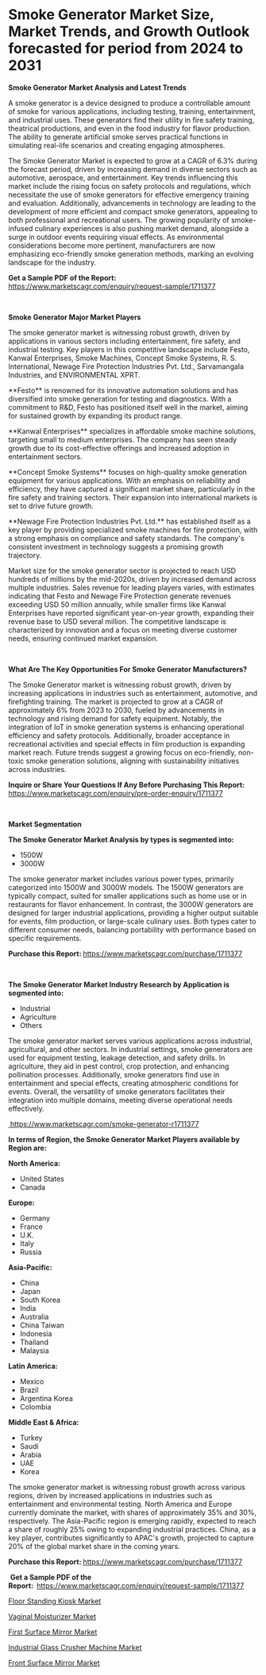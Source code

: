 <p><h1>Smoke Generator Market Size, Market Trends, and Growth Outlook forecasted for period from 2024 to 2031</h1></p><p><strong>Smoke Generator Market Analysis and Latest Trends</strong></p>
<p><p>A smoke generator is a device designed to produce a controllable amount of smoke for various applications, including testing, training, entertainment, and industrial uses. These generators find their utility in fire safety training, theatrical productions, and even in the food industry for flavor production. The ability to generate artificial smoke serves practical functions in simulating real-life scenarios and creating engaging atmospheres.</p><p>The Smoke Generator Market is expected to grow at a CAGR of 6.3% during the forecast period, driven by increasing demand in diverse sectors such as automotive, aerospace, and entertainment. Key trends influencing this market include the rising focus on safety protocols and regulations, which necessitate the use of smoke generators for effective emergency training and evaluation. Additionally, advancements in technology are leading to the development of more efficient and compact smoke generators, appealing to both professional and recreational users. The growing popularity of smoke-infused culinary experiences is also pushing market demand, alongside a surge in outdoor events requiring visual effects. As environmental considerations become more pertinent, manufacturers are now emphasizing eco-friendly smoke generation methods, marking an evolving landscape for the industry.</p></p>
<p><strong>Get a Sample PDF of the Report:&nbsp;</strong> <a href="https://www.marketscagr.com/enquiry/request-sample/1711377?utm_campaign=1615&utm_medium=2&utm_source=Github&utm_content=ia&utm_term=22102024&utm_id=smoke-generator">https://www.marketscagr.com/enquiry/request-sample/1711377</a></p>
<p>&nbsp;</p>
<p><strong>Smoke Generator Major Market Players</strong></p>
<p><p>The smoke generator market is witnessing robust growth, driven by applications in various sectors including entertainment, fire safety, and industrial testing. Key players in this competitive landscape include Festo, Kanwal Enterprises, Smoke Machines, Concept Smoke Systems, R. S. International, Newage Fire Protection Industries Pvt. Ltd., Sarvamangala Industries, and ENVIRONMENTAL XPRT.</p><p>**Festo** is renowned for its innovative automation solutions and has diversified into smoke generation for testing and diagnostics. With a commitment to R&D, Festo has positioned itself well in the market, aiming for sustained growth by expanding its product range.</p><p>**Kanwal Enterprises** specializes in affordable smoke machine solutions, targeting small to medium enterprises. The company has seen steady growth due to its cost-effective offerings and increased adoption in entertainment sectors.</p><p>**Concept Smoke Systems** focuses on high-quality smoke generation equipment for various applications. With an emphasis on reliability and efficiency, they have captured a significant market share, particularly in the fire safety and training sectors. Their expansion into international markets is set to drive future growth.</p><p>**Newage Fire Protection Industries Pvt. Ltd.** has established itself as a key player by providing specialized smoke machines for fire protection, with a strong emphasis on compliance and safety standards. The company's consistent investment in technology suggests a promising growth trajectory.</p><p>Market size for the smoke generator sector is projected to reach USD hundreds of millions by the mid-2020s, driven by increased demand across multiple industries. Sales revenue for leading players varies, with estimates indicating that Festo and Newage Fire Protection generate revenues exceeding USD 50 million annually, while smaller firms like Kanwal Enterprises have reported significant year-on-year growth, expanding their revenue base to USD several million. The competitive landscape is characterized by innovation and a focus on meeting diverse customer needs, ensuring continued market expansion.</p></p>
<p>&nbsp;</p>
<p><strong>What Are The Key Opportunities For Smoke Generator Manufacturers?</strong></p>
<p><p>The Smoke Generator market is witnessing robust growth, driven by increasing applications in industries such as entertainment, automotive, and firefighting training. The market is projected to grow at a CAGR of approximately 6% from 2023 to 2030, fueled by advancements in technology and rising demand for safety equipment. Notably, the integration of IoT in smoke generation systems is enhancing operational efficiency and safety protocols. Additionally, broader acceptance in recreational activities and special effects in film production is expanding market reach. Future trends suggest a growing focus on eco-friendly, non-toxic smoke generation solutions, aligning with sustainability initiatives across industries.</p></p>
<p><strong>Inquire or Share Your Questions If Any Before Purchasing This Report:</strong> <a href="https://www.marketscagr.com/enquiry/pre-order-enquiry/1711377?utm_campaign=1615&utm_medium=2&utm_source=Github&utm_content=ia&utm_term=22102024&utm_id=smoke-generator">https://www.marketscagr.com/enquiry/pre-order-enquiry/1711377</a></p>
<p>&nbsp;</p>
<p><strong>Market Segmentation</strong></p>
<p><strong>The Smoke Generator Market Analysis by types is segmented into:</strong></p>
<p><ul><li>1500W</li><li>3000W</li></ul></p>
<p><p>The smoke generator market includes various power types, primarily categorized into 1500W and 3000W models. The 1500W generators are typically compact, suited for smaller applications such as home use or in restaurants for flavor enhancement. In contrast, the 3000W generators are designed for larger industrial applications, providing a higher output suitable for events, film production, or large-scale culinary uses. Both types cater to different consumer needs, balancing portability with performance based on specific requirements.</p></p>
<p><strong>Purchase this Report:&nbsp;</strong><a href="https://www.marketscagr.com/purchase/1711377?utm_campaign=1615&utm_medium=2&utm_source=Github&utm_content=ia&utm_term=22102024&utm_id=smoke-generator">https://www.marketscagr.com/purchase/1711377</a></p>
<p>&nbsp;</p>
<p><strong>The Smoke Generator Market Industry Research by Application is segmented into:</strong></p>
<p><ul><li>Industrial</li><li>Agriculture</li><li>Others</li></ul></p>
<p><p>The smoke generator market serves various applications across industrial, agricultural, and other sectors. In industrial settings, smoke generators are used for equipment testing, leakage detection, and safety drills. In agriculture, they aid in pest control, crop protection, and enhancing pollination processes. Additionally, smoke generators find use in entertainment and special effects, creating atmospheric conditions for events. Overall, the versatility of smoke generators facilitates their integration into multiple domains, meeting diverse operational needs effectively.</p></p>
<p><a href="https://www.marketscagr.com/smoke-generator-r1711377?utm_campaign=1615&utm_medium=2&utm_source=Github&utm_content=ia&utm_term=22102024&utm_id=smoke-generator">&nbsp;https://www.marketscagr.com/smoke-generator-r1711377</a></p>
<p><strong>In terms of Region, the Smoke Generator Market Players available by Region are:</strong></p>
<p>
    <p> <strong> North America: </strong>
        <ul>
            <li>United States</li>
            <li>Canada</li>
        </ul>
        </p> 
    <p> <strong> Europe: </strong>
        <ul>
            <li>Germany</li>
            <li>France</li>
            <li>U.K.</li>
            <li>Italy</li>
            <li>Russia</li>
        </ul>
        </p> 
    <p> <strong> Asia-Pacific: </strong>
        <ul>
            <li>China</li>
            <li>Japan</li>
            <li>South Korea</li>
            <li>India</li>
            <li>Australia</li>
            <li>China Taiwan</li>
            <li>Indonesia</li>
            <li>Thailand</li>
            <li>Malaysia</li>
        </ul>
        </p> 
    <p> <strong> Latin America: </strong>
        <ul>
            <li>Mexico</li>
            <li>Brazil</li>
            <li>Argentina Korea</li>
            <li>Colombia</li>
        </ul>
        </p> 
    <p> <strong> Middle East & Africa: </strong>
        <ul>
            <li>Turkey</li>
            <li>Saudi</li>
            <li>Arabia</li>
            <li>UAE</li>
            <li>Korea</li>
        </ul>
    </p>
    </p>
<p><p>The smoke generator market is witnessing robust growth across various regions, driven by increased applications in industries such as entertainment and environmental testing. North America and Europe currently dominate the market, with shares of approximately 35% and 30%, respectively. The Asia-Pacific region is emerging rapidly, expected to reach a share of roughly 25% owing to expanding industrial practices. China, as a key player, contributes significantly to APAC's growth, projected to capture 20% of the global market share in the coming years.</p></p>
<p><strong>Purchase this Report: </strong><a href="https://www.marketscagr.com/purchase/1711377?utm_campaign=1615&utm_medium=2&utm_source=Github&utm_content=ia&utm_term=22102024&utm_id=smoke-generator">https://www.marketscagr.com/purchase/1711377</a></p>
<p>&nbsp;<strong>Get a Sample PDF of the Report:&nbsp;&nbsp;</strong><a href="https://www.marketscagr.com/enquiry/request-sample/1711377?utm_campaign=1615&utm_medium=2&utm_source=Github&utm_content=ia&utm_term=22102024&utm_id=smoke-generator">https://www.marketscagr.com/enquiry/request-sample/1711377</a></p>
<p><strong></strong></p>
<p><p><a href="https://www.linkedin.com/pulse/floor-standing-kiosk-market-analysis-report-global-insights-region-bnkjf?utm_campaign=1615&utm_medium=2&utm_source=Github&utm_content=ia&utm_term=22102024&utm_id=smoke-generator">Floor Standing Kiosk Market</a></p><p><a href="https://github.com/FahadAhmed223/Market-Research-Report-List-1/blob/main/vaginal-moisturizer-market.md?utm_campaign=1615&utm_medium=2&utm_source=Github&utm_content=ia&utm_term=22102024&utm_id=smoke-generator">Vaginal Moisturizer Market</a></p><p><a href="https://www.linkedin.com/pulse/unlocking-growth-potential-strategic-analysis-first-surface-mirror-ymlkf?utm_campaign=1615&utm_medium=2&utm_source=Github&utm_content=ia&utm_term=22102024&utm_id=smoke-generator">First Surface Mirror Market</a></p><p><a href="https://www.linkedin.com/pulse/industrial-glass-crusher-machine-market-penetration-strategies-s1lcf?utm_campaign=1615&utm_medium=2&utm_source=Github&utm_content=ia&utm_term=22102024&utm_id=smoke-generator">Industrial Glass Crusher Machine Market</a></p><p><a href="https://www.linkedin.com/pulse/global-front-surface-mirror-market-forecast-2024-2031-trends-ma4qf?utm_campaign=1615&utm_medium=2&utm_source=Github&utm_content=ia&utm_term=22102024&utm_id=smoke-generator">Front Surface Mirror Market</a></p></p>
